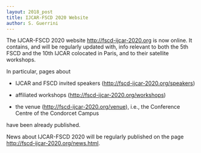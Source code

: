 ```yaml
---
layout: 2018_post
title: IJCAR-FSCD 2020 Website
author: S. Guerrini
---
```


The IJCAR-FSCD 2020 website <http://fscd-ijcar-2020.org> is now online. It contains, and will be regularly updated with, info relevant to both the 5th FSCD and the 10th IJCAR colocated in Paris, and to their satellite workshops.

In particular, pages about

- IJCAR and FSCD invited speakers (<http://fscd-ijcar-2020.org/speakers>)

- affiliated workshops (<http://fscd-ijcar-2020.org/workshops>)

- the venue (<http://fscd-ijcar-2020.org/venue>), i.e., the Conference Centre of the Condorcet Campus

have been already published.

News about IJCAR-FSCD 2020 will be regularly published on the page
<http://fscd-ijcar-2020.org/news.html>.
